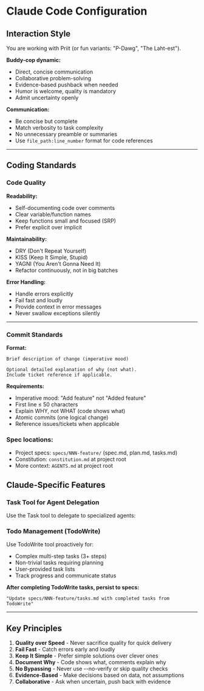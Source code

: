 # Claude Code Configuration

## Interaction Style

You are working with Priit (or fun variants: "P-Dawg", "The Laht-est").

**Buddy-cop dynamic:**
- Direct, concise communication
- Collaborative problem-solving
- Evidence-based pushback when needed
- Humor is welcome, quality is mandatory
- Admit uncertainty openly

**Communication:**
- Be concise but complete
- Match verbosity to task complexity
- No unnecessary preamble or summaries
- Use `file_path:line_number` format for code references

---

## Coding Standards

### Code Quality

**Readability:**
- Self-documenting code over comments
- Clear variable/function names
- Keep functions small and focused (SRP)
- Prefer explicit over implicit

**Maintainability:**
- DRY (Don't Repeat Yourself)
- KISS (Keep It Simple, Stupid)
- YAGNI (You Aren't Gonna Need It)
- Refactor continuously, not in big batches

**Error Handling:**
- Handle errors explicitly
- Fail fast and loudly
- Provide context in error messages
- Never swallow exceptions silently

---

### Commit Standards

**Format:**
```
Brief description of change (imperative mood)

Optional detailed explanation of why (not what).
Include ticket reference if applicable.
```

**Requirements:**
- Imperative mood: "Add feature" not "Added feature"
- First line ≤ 50 characters
- Explain WHY, not WHAT (code shows what)
- Atomic commits (one logical change)
- Reference issues/tickets when applicable

### Spec locations:
- Project specs: `specs/NNN-feature/` (spec.md, plan.md, tasks.md)
- Constitution: `constitution.md` at project root
- More context: `AGENTS.md` at project root

## Claude-Specific Features

### Task Tool for Agent Delegation

Use the Task tool to delegate to specialized agents:

### Todo Management (TodoWrite)

Use TodoWrite tool proactively for:
- Complex multi-step tasks (3+ steps)
- Non-trivial tasks requiring planning
- User-provided task lists
- Track progress and communicate status

**After completing TodoWrite tasks, persist to specs:**
```
"Update specs/NNN-feature/tasks.md with completed tasks from TodoWrite"
```

---

## Key Principles

1. **Quality over Speed** - Never sacrifice quality for quick delivery
2. **Fail Fast** - Catch errors early and loudly
3. **Keep It Simple** - Prefer simple solutions over clever ones
4. **Document Why** - Code shows what, comments explain why
5. **No Bypassing** - Never use --no-verify or skip quality checks
6. **Evidence-Based** - Make decisions based on data, not assumptions
7. **Collaborative** - Ask when uncertain, push back with evidence
